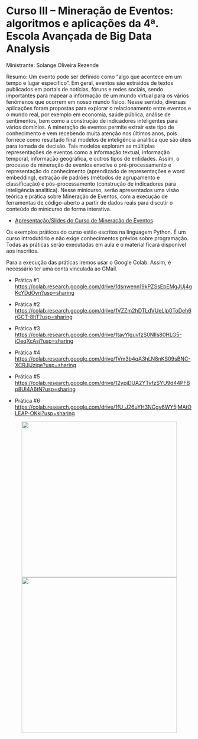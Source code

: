 # Curso III – Mineração de Eventos: algoritmos e aplicações da 4ª. Escola Avançada de Big Data Analysis

Ministrante: Solange Oliveira Rezende

Resumo: Um evento pode ser definido como “algo que acontece em um tempo e lugar
específico”. Em geral, eventos são extraídos de textos publicados em portais de notícias,
fóruns e redes sociais, sendo importantes para mapear a informação de um mundo virtual
para os vários fenômenos que ocorrem em nosso mundo físico. Nesse sentido, diversas
aplicações foram propostas para explorar o relacionamento entre eventos e o mundo real, por
exemplo em economia, saúde pública, análise de sentimentos, bem como a construção de
indicadores inteligentes para vários domínios. A mineração de eventos permite extrair este
tipo de conhecimento e vem recebendo muita atenção nos últimos anos, pois fornece como
resultado final modelos de inteligência analítica que são úteis para tomada de decisão. Tais
modelos exploram as múltiplas representações de eventos como a informação textual,
informação temporal, informação geográfica, e outros tipos de entidades. Assim, o processo
de mineração de eventos envolve o pré-processamento e representação do conhecimento
(aprendizado de representações e word embedding), extração de padrões (métodos de
agrupamento e classificação) e pós-processamento (construção de indicadores para
inteligência analítica). Nesse minicurso, serão apresentados uma visão teórica e prática sobre
Mineração de Eventos, com a execução de ferramentas de código-aberto a partir de dados
reais para discutir o conteúdo do minicurso de forma interativa.

- [Apresentação/Slides do Curso de Mineração de Eventos](https://github.com/BrucceNeves/4EABDA-mineracao_de_eventos/raw/main/mini-curso-mineracao-eventos-2020.pdf)

Os exemplos práticos do curso estão escritos na linguagem Python. É um curso introdutório e não exige conhecimentos prévios sobre programação. Todas as práticas serão executadas em aula e o material ficará disponível aos inscritos.

Para a execução das práticas iremos usar o Google Colab. Assim, é necessário ter uma conta vinculada ao GMail.

- Prática #1
https://colab.research.google.com/drive/1dsnwenn19kPZSsEbEMgJUj4gKcYDdOyn?usp=sharing

- Prática #2
https://colab.research.google.com/drive/1VZZm2hDTLdVUeLIp0ToDeh6rGCT-8ltT?usp=sharing

- Prática #3
https://colab.research.google.com/drive/1tavYlguvfzS0NlIs80HLG5-iOeqXcAsj?usp=sharing

- Prática #4
https://colab.research.google.com/drive/1Vm3b4qA3hLN8nKS09sBNC-XCRJjJziqe?usp=sharing

- Prática #5
https://colab.research.google.com/drive/12ypjDUA2YTvfzSYU9d44PFBp8UI4A6tN?usp=sharing

- Prática #6
https://colab.research.google.com/drive/1fU_J26uYH3NCgv6WY5jMAtOLEAP-OKkj?usp=sharing

<p align="center">
  <img width="420" src="https://i.imgur.com/uidvRpd.png">
  <img width="420" src="http://www.cemeai.icmc.usp.br/4EABDA/wp-content/uploads/2020/08/big-data-768x300.jpg">
</p>
